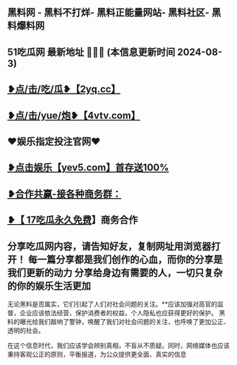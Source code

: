 黑料网 - 黑料不打烊- 黑料正能量网站- 黑料社区- 黑料爆料网
 -------------------------------------
51吃瓜网 最新地址 🍉🍉🍉 (本信息更新时间 2024-08-3)
-----------------------------------------
<a href="https://2yq.cc">❥点/击/吃/瓜❥【2yq.cc】</a>
-----------------------------------------
<a href="https://4vtv.com">❥点/击/yue/炮❥【4vtv.com】</a> 
-----------------------------------------
♥️娱乐指定投注官网♥️
-----------------------------------------
<a href="https://yev5.com ">❥点击娱乐【yev5.com】首存送100%
 -------------------------------------
❥合作共赢-接各种商务群：
 -------------------------------------
❥【 <a href="https://t.me/GM_51cg1">17吃瓜永久免费</a>】商务合作
 -------------------------------------
分享吃瓜网内容，请告知好友，复制网址用浏览器打开！ 每一篇分享都是我们创作的心血，而你的分享是我们更新的动力
分享给身边有需要的人，一切只复杂的你的娱乐生活更加
 ------------------------------------
无论黑料是否属实，它们引起了人们对社会问题的关注。**应该加强对高官的监督，企业应该依法经营，保护消费者的权益，个人隐私也应获得更好的保护。
黑料的曝光给我们敲响了警钟，唤醒了我们对社会问题的关注，也呼唤了更加公正、透明的社会。

在这个信息时代，我们应该学会辨别真相，不盲从不质疑。同时，网络媒体也应该秉持客观公正的原则，平衡报道，为公众提供更全面、真实的信息
